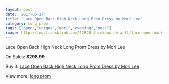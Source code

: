 ```yaml
---
layout: post
date: '2017-05-27'
title: "Lace Open Back High Neck Long Prom Dress by Mori Lee"
category: long prom
tags: ["open","unique","mori","evening","neck"]
image: http://img.transblink.com/22820-thickbox_default/lace-open-back-high-neck-long-prom-dress-by-mori-lee.jpg
---
```

Lace Open Back High Neck Long Prom Dress by Mori Lee

On Sales: **$298.99**
<a href="https://www.transblink.com/en/long-prom/7248-lace-open-back-high-neck-long-prom-dress-by-mori-lee.html"><amp-img layout="responsive" width="600" height="600" src="//img.transblink.com/22820-thickbox_default/lace-open-back-high-neck-long-prom-dress-by-mori-lee.jpg" alt="Lace Open Back High Neck Long Prom Dress by Mori Lee 0" /></a>
<a href="https://www.transblink.com/en/long-prom/7248-lace-open-back-high-neck-long-prom-dress-by-mori-lee.html"><amp-img layout="responsive" width="600" height="600" src="//img.transblink.com/22824-thickbox_default/lace-open-back-high-neck-long-prom-dress-by-mori-lee.jpg" alt="Lace Open Back High Neck Long Prom Dress by Mori Lee 1" /></a>
<a href="https://www.transblink.com/en/long-prom/7248-lace-open-back-high-neck-long-prom-dress-by-mori-lee.html"><amp-img layout="responsive" width="600" height="600" src="//img.transblink.com/22823-thickbox_default/lace-open-back-high-neck-long-prom-dress-by-mori-lee.jpg" alt="Lace Open Back High Neck Long Prom Dress by Mori Lee 2" /></a>
<a href="https://www.transblink.com/en/long-prom/7248-lace-open-back-high-neck-long-prom-dress-by-mori-lee.html"><amp-img layout="responsive" width="600" height="600" src="//img.transblink.com/22822-thickbox_default/lace-open-back-high-neck-long-prom-dress-by-mori-lee.jpg" alt="Lace Open Back High Neck Long Prom Dress by Mori Lee 3" /></a>
<a href="https://www.transblink.com/en/long-prom/7248-lace-open-back-high-neck-long-prom-dress-by-mori-lee.html"><amp-img layout="responsive" width="600" height="600" src="//img.transblink.com/22821-thickbox_default/lace-open-back-high-neck-long-prom-dress-by-mori-lee.jpg" alt="Lace Open Back High Neck Long Prom Dress by Mori Lee 4" /></a>

Buy it: [Lace Open Back High Neck Long Prom Dress by Mori Lee](https://www.transblink.com/en/long-prom/7248-lace-open-back-high-neck-long-prom-dress-by-mori-lee.html "Lace Open Back High Neck Long Prom Dress by Mori Lee")

View more: [long prom](https://www.transblink.com/en/58-long-prom "long prom")